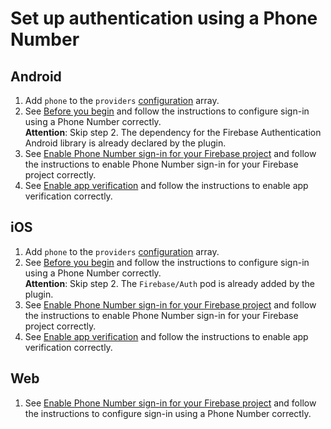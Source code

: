 # Set up authentication using a Phone Number

## Android

1. Add `phone` to the `providers` [configuration](https://github.com/capawesome-team/capacitor-firebase/tree/main/packages/authentication#configuration) array.
1. See [Before you begin](https://firebase.google.com/docs/auth/android/phone-auth#before-you-begin) and follow the instructions to configure sign-in using a Phone Number correctly.  
   **Attention**: Skip step 2. The dependency for the Firebase Authentication Android library is already declared by the plugin.
1. See [Enable Phone Number sign-in for your Firebase project](https://firebase.google.com/docs/auth/android/phone-auth#enable-phone-number-sign-in-for-your-firebase-project) and follow the instructions to enable Phone Number sign-in for your Firebase project correctly.
1. See [Enable app verification](https://firebase.google.com/docs/auth/android/phone-auth#enable-app-verification) and follow the instructions to enable app verification correctly.

## iOS

1. Add `phone` to the `providers` [configuration](https://github.com/capawesome-team/capacitor-firebase/tree/main/packages/authentication#configuration) array.
1. See [Before you begin](https://firebase.google.com/docs/auth/ios/phone-auth#before-you-begin) and follow the instructions to configure sign-in using a Phone Number correctly.  
   **Attention**: Skip step 2. The `Firebase/Auth` pod is already added by the plugin.
1. See [Enable Phone Number sign-in for your Firebase project](https://firebase.google.com/docs/auth/ios/phone-auth#enable-phone-number-sign-in-for-your-firebase-project) and follow the instructions to enable Phone Number sign-in for your Firebase project correctly.
1. See [Enable app verification](https://firebase.google.com/docs/auth/ios/phone-auth#enable-app-verification) and follow the instructions to enable app verification correctly.

## Web

1. See [Enable Phone Number sign-in for your Firebase project](https://firebase.google.com/docs/auth/web/phone-auth#enable-phone-number-sign-in-for-your-firebase-project) and follow the instructions to configure sign-in using a Phone Number correctly.
